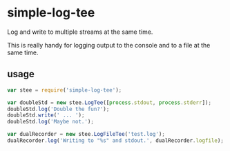 # simple-log-tee

Log and write to multiple streams at the same time.

This is really handy for logging output to the console and to a file at the same time.

## usage

```javascript
var stee = require('simple-log-tee');

var doubleStd = new stee.LogTee([process.stdout, process.stderr]);
doubleStd.log('Double the fun?');
doubleStd.write(' ... ');
doubleStd.log('Maybe not.');

var dualRecorder = new stee.LogFileTee('test.log');
dualRecorder.log('Writing to "%s" and stdout.', dualRecorder.logfile);
```
